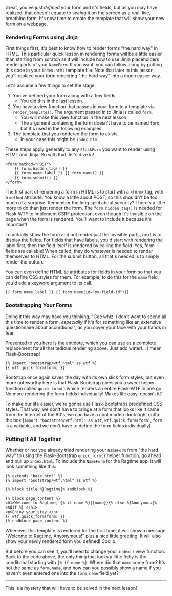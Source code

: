 Great, you've just *defined* your form and it's fields, but as you may have realized, that doesn't equate to *seeing* it on the screen as a real, live, breathing form. It's now time to create the template that will *show* your new form on a webpage.

### Rendering Forms using Jinja

First things first, it's best to know how to render forms "the hard way" in HTML. This particular quick lesson in rendering forms will be a little easier than starting from scratch as it will include how to use Jinja placeholders render parts of your `NameForm`. If you want, you can follow along by putting this code in your `index.html` template file. Note that later in this lesson, you'll replace your form rendering "the hard way" into a much easier way.

Let's assume a few things to set the stage.

1. You've defined your form along with a few fields.
   - You did this in the last lesson.
2. You have a view function that passes in your form to a template via `render_template()`. The argument passed in to Jinja is called `form`.
   - You will make this view function in the next lesson.
   - The argument containing the form doesn't have to be named `form`, but it's used in the following examples.
3. The template that you rendered the form to exists.
   - In your case this might be `index.html`.

These steps apply generally to any `FlaskForm` you want to render using HTML and Jinja. So with that, let's dive in!

```jinja2
<form method="POST">
	{{ form.hidden_tag() }}
	{{ form.name.label }} {{ form.name() }}
	{{ form.submit() }}
</form>
```

The first part of rendering a form in HTML is to start with a `<form>` tag, with a `method` attribute. You know a little about POST, so this shouldn't be too much of a surprise. Remember the long spiel about security? There's a little more to do than just render the form. The `form.hidden_tag()` is needed for Flask-WTF to implement CSRF protection, even though it's invisible on the page when the form is rendered. You'll want to include it because it's important!

To actually show the form and not render just the invisible parts, next is to display the fields. For fields that have labels, you'd start with rendering the label first, then the field itself is rendered by calling the field. Yes, form fields are callable! When called, they do whatever is needed to render themselves to HTML. For the submit button, all that's needed is to simply render the button.

You can even define HTML `id` attributes for fields in your form so that you can define CSS styles for them. For example, to do this for the `name` field, you'd add a keyword argument to its call.

```jinja2
{{ form.name.label }} {{ form.name(id="my-field-id")}}
```

### Bootstrapping Your Forms

Doing it this way may have you thinking, "Gee whiz! I don't want to spend all this time to render a form, *especially* if it's for something like an extensive questionnaire about accordions!", as you cover your face with your hands in fear.

Presented to you here is the antidote, which you can use as a complete replacement for all that tedious rendering above. Just add water!... I mean, Flask-Bootstrap!

```jinja2
{% import "bootstrap/wtf.html" as wtf %}
{{ wtf.quick_form(form) }}
```

Bootstrap once again saves the day with its own slick form styles, but even more noteworthy here is that Flask-Bootstrap gives you a sweet helper function called `quick_form()` which renders an entire Flask-WTF in one go. No more rendering the form fields individually! Makes life easy, doesn't it?

To make our life easier, we're gonna use Flask-Bootstraps predefined CSS styles. That way, we don't have to cringe at a form that looks like it came from the Internet of the 90's, we can have a cool modern look right outta the box (`import "bootstrap/wtf.html" as wtf`, `wtf.quick_form(form)`, `form` is a variable, and we don't have to define the form fields individually)

### Putting It All Together

Whether or not you already tried rendering your `NameForm` from "the hard way" to using the Flask-Bootstrap `quick_form()` helper function, go ahead and pull up `index.html`. To include the `NameForm` for the Ragtime app, it will look something like this:

```jinja2
{% extends 'base.html' %}
{% import "bootstrap/wtf.html" as wtf %}

{% block title %}Ragtime{% endblock %}

{% block page_content %}
<h1>Welcome to Ragtime, {% if name %}{{name}}{% else %}Anonymous{% endif %}!</h1>
<p>Enjoy your stay.</p>
{{ wtf.quick_form(form) }}
{% endblock page_content %}
```

Whenever this template is rendered for the first time, it will show a message "Welcome to Ragtime, Anyonymous!" plus a nice little greeting. It will also show your newly rendered form you defined! Coolio.

But before you can see it, you'll need to change your `index()` view function. Back to the code above, the only thing that looks a little fishy is the conditional starting with `{% if name %}`. Where did that `name` come from? It's not the same as `form.name`, and how can you possibly show a name if you haven't even entered one into the `form.name` field yet?

___
This is a mystery that will have to be solved in the next lesson!
